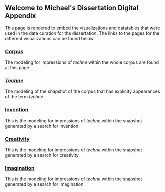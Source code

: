 ## Welcome to Michael's Dissertation Digital Appendix

This page is rendered to embed the visualizations and datatables that were used in the data curation for the dissertation. The links to the pages for the different visualizations can be found below.

### [Corpus](corpus)

The modeling for impressions of _techne_ within the whole corpus are found at this page

### _[Techne](techne)_

The modeling of the snapshot of the corpus that has explicity appearances of the term _techne_.

### [Invention](invention)

This is the modeling for impressions of _techne_ within the snapshot generated by a search for invention.

### [Creativity](creativity)

This is the modeling for impressions of _techne_ within the snapshot generated by a search for creativity.

### [Imagination](imagination)

This is the modeling for impressions of _techne_ within the snapshot generated by a search for imagination.
